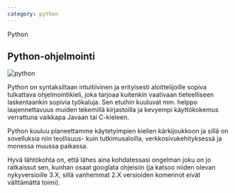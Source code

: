 ```yaml
---
category: python
---
```


Python
## Python-ohjelmointi

![python](https://upload.wikimedia.org/wikipedia/commons/thumb/f/f8/Python_logo_and_wordmark.svg/1920px-Python_logo_and_wordmark.svg.png)

Python on syntaksiltaan intuitiivinen ja erityisesti aloittelijoille sopiva tulkattava ohjelmointikieli, joka tarjoaa kuitenkin vaativaan tieteelliseen laskentaankin sopivia työkaluja. Sen etuihin kuuluvat mm. helppo laajennettavuus muiden tekemillä kirjastoilla ja kevyempi käyttökokemus verrattuna vaikkapa Javaan tai C-kieleen.

Python kuuluu planeettamme käytetyimpien kielien kärkijoukkoon ja sillä on sovelluksia niin teollisuus- kuin tutkimusaloilla, verkkosivukehityksessä ja monessa muussa paikassa. 

Hyvä lähtökohta on, että lähes aina kohdatessasi ongelman joku on jo ratkaissut sen, kunhan osaat googlata ohjeisiin (ja katsoo niiden olevan nykyversioille 3.X, sillä vanhemmat 2.X versioiden komennot eivät välttämättä toimi).
